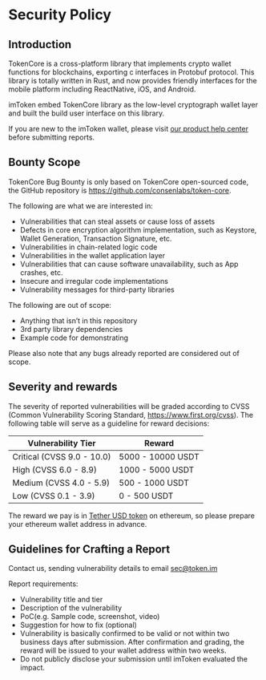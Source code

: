 # Security Policy

## Introduction
TokenCore is a cross-platform library that implements crypto wallet functions for blockchains, exporting c interfaces in Protobuf protocol. This library is totally written in Rust, and now provides friendly interfaces for the mobile platform including ReactNative, iOS, and Android.

imToken embed TokenCore library as the low-level cryptograph wallet layer and built the build user interface on this library.

If you are new to the imToken wallet, please visit [our product help center](https://support.token.im/hc/en-us) before submitting reports.

## Bounty Scope
TokenCore Bug Bounty is only based on TokenCore open-sourced code, the GitHub repository is https://github.com/consenlabs/token-core.

The following are what we are interested in:

- Vulnerabilities that can steal assets or cause loss of assets
- Defects in core encryption algorithm implementation, such as Keystore, Wallet Generation, Transaction Signature, etc.
- Vulnerabilities in chain-related logic code
- Vulnerabilities in the wallet application layer
- Vulnerabilities that can cause software unavailability, such as App crashes, etc.
- Insecure and irregular code implementations
- Vulnerability messages for third-party libraries

The following are out of scope:

- Anything that isn’t in this repository
- 3rd party library dependencies
- Example code for demonstrating 

Please also note that any bugs already reported are considered out of scope.

## Severity and rewards
The severity of reported vulnerabilities will be graded according to CVSS (Common Vulnerability Scoring Standard, https://www.first.org/cvss). The following table will serve as a guideline for reward decisions:

| Vulnerability Tier         | Reward            |
| -------------------------- | ----------------- |
| Critical (CVSS 9.0 - 10.0) | 5000 - 10000 USDT |
| High (CVSS 6.0 - 8.9)      | 1000 - 5000 USDT  |
| Medium (CVSS 4.0 - 5.9)    | 500 - 1000 USDT   |
| Low (CVSS 0.1 - 3.9)       | 0 - 500 USDT      |

The reward we pay is in [Tether USD token](https://etherscan.io/token/0xdac17f958d2ee523a2206206994597c13d831ec7) on ethereum, so please prepare your ethereum wallet address in advance.

## Guidelines for Crafting a Report
Contact us, sending vulnerability details to email <sec@token.im>

Report requirements:

- Vulnerability title and tier
- Description of the vulnerability 
- PoC(e.g. Sample code, screenshot, video)
- Suggestion for how to fix (optional)
- Vulnerability is basically confirmed to be valid or not within two business days after submission. After confirmation and grading, the reward will be issued to your wallet address within two weeks.
- Do not publicly disclose your submission until imToken evaluated the impact.

